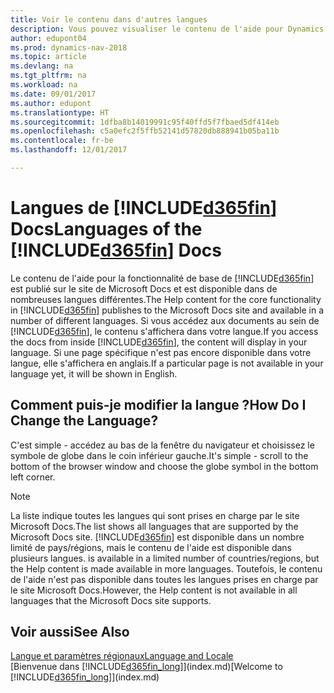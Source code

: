 ```yaml
---
title: Voir le contenu dans d'autres langues
description: Vous pouvez visualiser le contenu de l'aide pour Dynamics NAV dans d'autres langues.
author: edupont04
ms.prod: dynamics-nav-2018
ms.topic: article
ms.devlang: na
ms.tgt_pltfrm: na
ms.workload: na
ms.date: 09/01/2017
ms.author: edupont
ms.translationtype: HT
ms.sourcegitcommit: 1dfba8b14019991c95f40ffd5f7fbaed5df414eb
ms.openlocfilehash: c5a0efc2f5ffb52141d57820db888941b05ba11b
ms.contentlocale: fr-be
ms.lasthandoff: 12/01/2017

---
```

# <a name="languages-of-the-included365finincludesd365finmdmd-docs"></a><span data-ttu-id="4b522-103">Langues de [!INCLUDE[d365fin](includes/d365fin_md.md)] Docs</span><span class="sxs-lookup"><span data-stu-id="4b522-103">Languages of the [!INCLUDE[d365fin](includes/d365fin_md.md)] Docs</span></span>
<span data-ttu-id="4b522-104">Le contenu de l'aide pour la fonctionnalité de base de [!INCLUDE[d365fin](includes/d365fin_md.md)] est publié sur le site de Microsoft Docs et est disponible dans de nombreuses langues différentes.</span><span class="sxs-lookup"><span data-stu-id="4b522-104">The Help content for the core functionality in [!INCLUDE[d365fin](includes/d365fin_md.md)] publishes to the Microsoft Docs site and available in a number of different languages.</span></span> <span data-ttu-id="4b522-105">Si vous accédez aux documents au sein de [!INCLUDE[d365fin](includes/d365fin_md.md)], le contenu s'affichera dans votre langue.</span><span class="sxs-lookup"><span data-stu-id="4b522-105">If you access the docs from inside [!INCLUDE[d365fin](includes/d365fin_md.md)], the content will display in your language.</span></span> <span data-ttu-id="4b522-106">Si une page spécifique n'est pas encore disponible dans votre langue, elle s'affichera en anglais.</span><span class="sxs-lookup"><span data-stu-id="4b522-106">If a particular page is not available in your language yet, it will be shown in English.</span></span>

## <a name="how-do-i-change-the-language"></a><span data-ttu-id="4b522-107">Comment puis-je modifier la langue ?</span><span class="sxs-lookup"><span data-stu-id="4b522-107">How Do I Change the Language?</span></span>
<span data-ttu-id="4b522-108">C'est simple - accédez au bas de la fenêtre du navigateur et choisissez le symbole de globe dans le coin inférieur gauche.</span><span class="sxs-lookup"><span data-stu-id="4b522-108">It's simple - scroll to the bottom of the browser window and choose the globe symbol in the bottom left corner.</span></span>

> [!NOTE]  
> <span data-ttu-id="4b522-109">La liste indique toutes les langues qui sont prises en charge par le site Microsoft Docs.</span><span class="sxs-lookup"><span data-stu-id="4b522-109">The list shows all languages that are supported by the Microsoft Docs site.</span></span> [!INCLUDE[d365fin](includes/d365fin_md.md)]<span data-ttu-id="4b522-110"> est disponible dans un nombre limité de pays/régions, mais le contenu de l'aide est disponible dans plusieurs langues.</span><span class="sxs-lookup"><span data-stu-id="4b522-110"> is available in a limited number of countries/regions, but the Help content is made available in more languages.</span></span> <span data-ttu-id="4b522-111">Toutefois, le contenu de l'aide n'est pas disponible dans toutes les langues prises en charge par le site Microsoft Docs.</span><span class="sxs-lookup"><span data-stu-id="4b522-111">However, the Help content is not available in all languages that the Microsoft Docs site supports.</span></span>

## <a name="see-also"></a><span data-ttu-id="4b522-112">Voir aussi</span><span class="sxs-lookup"><span data-stu-id="4b522-112">See Also</span></span>
[<span data-ttu-id="4b522-113">Langue et paramètres régionaux</span><span class="sxs-lookup"><span data-stu-id="4b522-113">Language and Locale</span></span>](about-locale-language.md)  
<span data-ttu-id="4b522-114">[Bienvenue dans [!INCLUDE[d365fin_long](includes/d365fin_long_md.md)]](index.md)</span><span class="sxs-lookup"><span data-stu-id="4b522-114">[Welcome to [!INCLUDE[d365fin_long](includes/d365fin_long_md.md)]](index.md)</span></span>  

